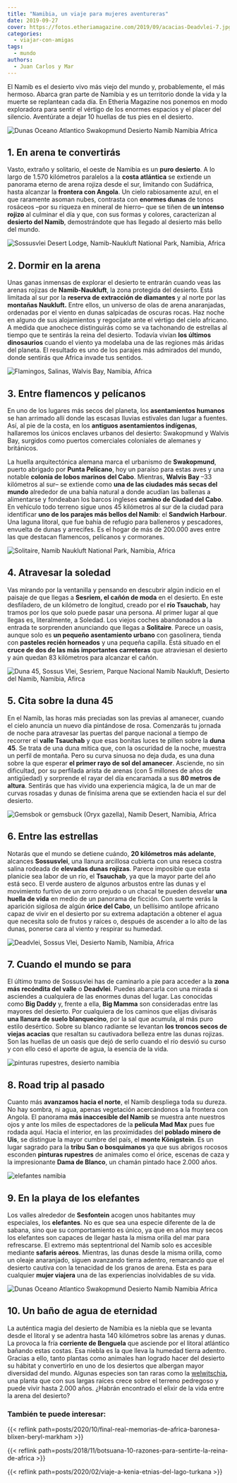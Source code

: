 ```yaml
---
title: "Namibia, un viaje para mujeres aventureras"
date: 2019-09-27
cover: https://fotos.etheriamagazine.com/2019/09/acacias-Deadvlei-7.jpg
categories: 
  - viajar-con-amigas
tags: 
  - mundo
authors: 
  - Juan Carlos y Mar
---
```


El Namib es el desierto vivo más viejo del mundo y, probablemente, el más hermoso. Abarca gran parte de Namibia y es un territorio donde la vida y la muerte se replantean cada día. En Etheria Magazine nos ponemos en modo exploradora para sentir el vértigo de los enormes espacios y el placer del silencio. Aventúrate a dejar 10 huellas de tus pies en el desierto.

![Dunas Oceano Atlantico Swakopmund Desierto Namib Namibia Africa](https://fotos.etheriamagazine.com/2019/09/desierto-namibia-1.jpg "Vista aérea del desierto de Namibia.")

## 1\. En arena te convertirás

Vasto, extraño y solitario, el oeste de Namibia es un **puro desierto**. A lo largo de 
1.570 kilómetros paralelos a la **costa atlántica** se extiende un panorama eterno de 
arena rojiza desde el sur, limitando con Sudáfrica, hasta alcanzar la **frontera con 
Angola**. Un cielo rabiosamente azul, en el que raramente asoman nubes, contrasta con 
**enormes dunas** de tonos rosáceos –por su riqueza en mineral de hierro– que se tiñen 
de **un intenso rojizo** al culminar el día y que, con sus formas y colores, 
caracterizan al **desierto del Namib**, demostrándote que has llegado al desierto más 
bello del mundo. 

![Sossusvlei Desert Lodge, Namib-Naukluft National Park, Namibia, Africa](https://fotos.etheriamagazine.com/2019/09/Namib-Naukluft-Park-lodge-2.jpg "Namib Naukluft Park lodge.")

## 2\. Dormir en la arena

Unas ganas inmensas de explorar el desierto te entrarán cuando veas las arenas rojizas 
de **Namib-Naukluft**, la zona protegida del desierto. Está limitada al sur por la 
**reserva de extracción de diamantes** y al norte por las **montañas Naukluft.** Entre 
ellos, un universo de olas de arena anaranjadas, ordenadas por el viento en dunas 
salpicadas de oscuras rocas. Haz noche en alguno de sus alojamientos y regocíjate ante 
el vértigo del cielo africano. A medida que anochece distinguirás como se va tachonando 
de estrellas al tiempo que te sentirás la reina del desierto. Todavía vivían **los 
últimos dinosaurios** cuando el viento ya modelaba una de las regiones más áridas del 
planeta. El resultado es uno de los parajes más admirados del mundo, donde sentirás que 
Africa invade tus sentidos. 

![Flamingos, Salinas, Walvis Bay, Namibia, Africa](https://fotos.etheriamagazine.com/2019/09/Walvis-Bay-3.jpg "Flamencos en Walvis Bay.")

## 3\. Entre flamencos y pelícanos

En uno de los lugares más secos del planeta, los **asentamientos humanos** se han 
arrimado allí donde las escasas lluvias estivales dan lugar a fuentes. Así, al pie de la 
costa, en los **antiguos asentamientos indígenas**, hallaremos los únicos enclaves 
urbanos del desierto: Swakopmund y Walvis Bay, surgidos como puertos comerciales 
coloniales de alemanes y británicos. 

La huella arquitectónica alemana marca el urbanismo de **Swakopmund**, puerto abrigado 
por **Punta Pelícano**, hoy un paraíso para estas aves y una notable **colonia de lobos 
marinos del Cabo**. Mientras, **Walvis Bay** –33 kilómetros al sur– se extiende como 
**una de las ciudades más secas del mundo** alrededor de una bahía natural a donde 
acudían las ballenas a alimentarse y fondeaban los barcos ingleses **camino de Ciudad 
del Cabo**. En vehículo todo terreno sigue unos 45 kilómetros al sur de la ciudad para 
identificar **uno de los parajes más bellos del Namib**: el **Sandwich Harbour**. Una 
laguna litoral, que fue bahía de refugio para balleneros y pescadores, envuelta de dunas 
y arrecifes. Es el hogar de más de 200.000 aves entre las que destacan flamencos, 
pelícanos y cormoranes. 

![Solitaire, Namib Naukluft National Park, Namibia, Africa](https://fotos.etheriamagazine.com/2019/09/Solitaire-village-4.jpg "Solitaire Village.")

## 4\. Atravesar la soledad

Vas mirando por la ventanilla y pensando en descubrir algún indicio en el paisaje de que 
llegas a **Sesriem, el cañón de moda** en el desierto. En este desfiladero, de un 
kilómetro de longitud, creado por el **río Tsauchab,** hay tramos por los que solo puede 
pasar una persona. Al primer lugar al que llegas es, literalmente, a Soledad. Los viejos 
coches abandonados a la entrada te sorprenden anunciando que llegas a **Solitaire**. 
Parece un oasis, aunque solo es **un pequeño asentamiento urbano** con gasolinera, 
tienda con **pasteles recién horneados** y una pequeña capilla. Está situado en el 
**cruce de dos de las más importantes carreteras** que atraviesan el desierto y aún 
quedan 83 kilómetros para alcanzar el cañón. 

![Duna 45, Sossus Vlei, Sesriem, Parque Nacional Namib Naukluft, Desierto del Namib, Namibia, Afirca](https://fotos.etheriamagazine.com/2019/09/duna-45.jpg "Duna 45.")

## 5\. Cita sobre la duna 45

En el Namib, las horas más preciadas son las previas al amanecer, cuando el cielo 
anuncia un nuevo día pintándose de rosa. Comenzarás tu jornada de noche para atravesar 
las puertas del parque nacional a tiempo de recorrer el **valle Tsauchab** y que esas 
bonitas luces te pillen sobre la **duna 45**. Se trata de una duna mítica que, con la 
oscuridad de la noche, muestra un perfil de montaña. Pero su curva sinuosa no deja duda, 
es una duna sobre la que esperar **el primer rayo de sol del amanecer**. Asciende, no 
sin dificultad, por su perfilada arista de arenas (con 5 millones de años de antigüedad) 
y sorprende el rayar del día encaramada a sus **80 metros de altura**. Sentirás que has 
vivido una experiencia mágica, la de un mar de curvas rosadas y dunas de finísima arena 
que se extienden hacia el sur del desierto. 

![Gemsbok or gemsbuck (Oryx gazella), Namib Desert, Namibia, Africa](https://fotos.etheriamagazine.com/2019/09/oryx-6.jpg "Oryx en el desierto de Namibia.")

## 6\. Entre las estrellas

Notarás que el mundo se detiene cuándo, **20 kilómetros más adelante**, alcances 
**Sossusvlei**, una llanura arcillosa cubierta con una reseca costra salina rodeada de 
**elevadas dunas rojizas**. Parece imposible que esta planicie sea labor de un río, el 
**Tsauchab**, ya que la mayor parte del año está seco. El verde austero de algunos 
arbustos entre las dunas y el movimiento furtivo de un zorro orejudo o un chacal te 
pueden desvelar **una huella de vida** en medio de un panorama de ficción. Con suerte 
verás la aparición sigilosa de algún **órice del Cabo**, un bellísimo antílope africano 
capaz de vivir en el desierto por su extrema adaptación a obtener el agua que necesita 
solo de frutos y raíces o, después de ascender a lo alto de las dunas, ponerse cara al 
viento y respirar su humedad. 

![Deadvlei, Sossus Vlei, Desierto Namib, Namibia, Africa](https://fotos.etheriamagazine.com/2019/09/acacias-Deadvlei-7.jpg "Acacias muertas en el desierto Namib.")

## 7\. Cuando el mundo se para

El último tramo de Sossusvlei has de caminarlo a pie para acceder a la **zona más 
recóndita del valle** o **Deadvlei**. Puedes abarcarla con una mirada si asciendes a 
cualquiera de las enormes dunas del lugar. Las conocidas como **Big Daddy** y, frente a 
ella, **Big Mamma** son consideradas entre las mayores del desierto. Por cualquiera de 
los caminos que elijas divisarás **una llanura de suelo blanquecino**, por la sal que 
acumula, al más puro estilo desértico. Sobre su blanco radiante se levantan **los 
troncos secos de viejas acacias** que resaltan su cautivadora belleza entre las dunas 
rojizas. Son las huellas de un oasis que dejó de serlo cuando el río desvió su curso y 
con ello cesó el aporte de agua, la esencia de la vida. 

![pinturas rupestres, desierto namibia](https://fotos.etheriamagazine.com/2019/09/pinturas-rupestres-8.jpg "Pinturas rupestres.")

## 8\. Road trip al pasado

Cuanto más **avanzamos hacia el norte**, el Namib despliega toda su dureza. No hay 
sombra, ni agua, apenas vegetación acercándonos a la frontera con Angola. El panorama 
**más inaccesible del Namib** se muestra ante nuestros ojos y ante los miles de 
espectadores de la **película Mad Max** pues fue rodada aquí. Hacia el interior, en las 
proximidades del **poblado minero de Uis**, se distingue la mayor cumbre del país, el 
**monte Königstein**. Es un lugar sagrado para la **tribu San o bosquimanos** ya que sus 
abrigos rocosos esconden **pinturas rupestres** de animales como el órice, escenas de 
caza y la impresionante **Dama de Blanco**, un chamán pintado hace 2.000 años. 

![elefantes namibia](https://fotos.etheriamagazine.com/2019/09/elefantes-9.jpg "Elefantes de Namibia.")

## 9\. En la playa de los elefantes

Los valles alrededor de **Sesfontein** acogen unos habitantes muy especiales, los 
**elefantes**. No es que sea una especie diferente de la de sabana, sino que su 
comportamiento es único, ya que en años muy secos los elefantes son capaces de llegar 
hasta la misma orilla del mar para refrescarse. El extremo más septentrional del Namib 
solo es accesible mediante **safaris aéreos**. Mientras, las dunas desde la misma 
orilla, como un oleaje anaranjado, siguen avanzando tierra adentro, remarcando que el 
desierto cautiva con la tenacidad de los granos de arena. Esta es para cualquier **mujer 
viajera** una de las experiencias inolvidables de su vida. 

![Dunas Oceano Atlantico Swakopmund Desierto Namib Namibia Africa](https://fotos.etheriamagazine.com/2019/09/costa-Esqueletos-welwitschia-10.jpg "Costa de los Esqueletos.")

## 10\. Un baño de agua de eternidad

La auténtica magia del desierto de Namibia es la niebla que se levanta desde el litoral 
y se adentra hasta 140 kilómetros sobre las arenas y dunas. La provoca la fría 
**corriente de Benguela** que asciende por el litoral atlántico bañando estas costas. 
Esa niebla es la que lleva la humedad tierra adentro. Gracias a ello, tanto plantas como 
animales han logrado hacer del desierto su hábitat y convertirlo en uno de los desiertos 
que albergan mayor diversidad del mundo. Algunas especies son tan raras como la 
[welwitschia](https://es.wikipedia.org/wiki/Welwitschia_mirabilis)**,** una planta que 
con sus largas raíces crece sobre el terreno pedregoso y puede vivir hasta 2.000 años. 
¿Habrán encontrado el elixir de la vida entre la arena del desierto? 

### También te puede interesar:

{{< reflink 
path=posts/2020/10/final-real-memorias-de-africa-baronesa-blixen-beryl-markham >}} 

{{< reflink path=posts/2018/11/botsuana-10-razones-para-sentirte-la-reina-de-africa >}} 

{{< reflink path=posts/2020/02/viaje-a-kenia-etnias-del-lago-turkana >}}
